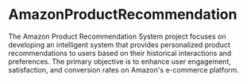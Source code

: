 # AmazonProductRecommendation
 The Amazon Product Recommendation System project focuses on developing an intelligent system that provides personalized product recommendations to users based on their historical interactions and preferences. The primary objective is to enhance user engagement, satisfaction, and conversion rates on Amazon's e-commerce platform.
